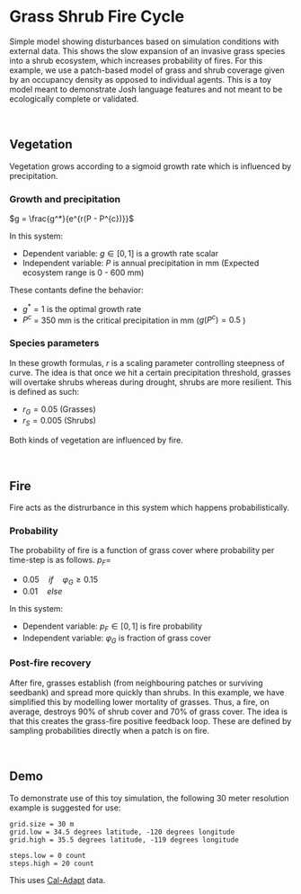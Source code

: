 # Grass Shrub Fire Cycle
Simple model showing disturbances based on simulation conditions with external data. This shows the slow expansion of an invasive grass species into a shrub ecosystem, which increases probability of fires. For this example, we use a patch-based model of grass and shrub coverage given by an occupancy density as opposed to individual agents. This is a toy model meant to demonstrate Josh language features and not meant to be ecologically complete or validated.

<br>

## Vegetation
Vegetation grows according to a sigmoid growth rate which is influenced by precipitation.

### Growth and precipitation
$g = \frac{g^*}{e^{r(P - P^{c})}}$

In this system:

- Dependent variable: $g \in [0,1]$ is a growth rate scalar
- Independent variable: $P$ is annual precipitation in mm (Expected ecosystem range is 0 - 600 mm)

These contants define the behavior: 

- $g^* = 1$ is the optimal growth rate
- $P^c$ = 350 mm is the critical precipitation in mm ($g(P^c) = 0.5$ )

### Species parameters
In these growth formulas, $r$ is a scaling parameter controlling steepness of curve. The idea is that once we hit a certain precipitation threshold, grasses will overtake shrubs whereas during drought, shrubs are more resilient. This is defined as such:

- $r_G = 0.05$ (Grasses)
- $r_S = 0.005$ (Shrubs)

Both kinds of vegetation are influenced by fire.

<br>

## Fire
Fire acts as the distrurbance in this system which happens probabilistically.

### Probability
The probability of fire is a function of grass cover where probability per time-step is as follows. $p_F =$

- $0.05 \quad if \quad \varphi_{G} \geq 0.15$
- $0.01 \quad else \quad$

In this system:

- Dependent variable: $p_F \in [0,1]$ is fire probability
- Independent variable: $\varphi_{G}$ is fraction of grass cover

### Post-fire recovery
After fire, grasses establish (from neighbouring patches or surviving seedbank) and spread more quickly than shrubs. In this example, we have simplified this by modelling lower mortality of grasses. Thus, a fire, on average, destroys 90% of shrub cover and 70% of grass cover. The idea is that this creates the grass-fire positive feedback loop. These are defined by sampling probabilities directly when a patch is on fire.

<br>

## Demo
To demonstrate use of this toy simulation, the following 30 meter resolution example is suggested for use:

```
grid.size = 30 m
grid.low = 34.5 degrees latitude, -120 degrees longitude
grid.high = 35.5 degrees latitude, -119 degrees longitude

steps.low = 0 count
steps.high = 20 count
```

This uses [Cal-Adapt](https://cal-adapt.org/) data.
